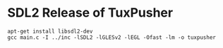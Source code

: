 # SDL2 Release of TuxPusher

```
apt-get install libsdl2-dev
gcc main.c -I ../inc -lSDL2 -lGLESv2 -lEGL -Ofast -lm -o tuxpusher
```
